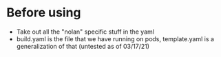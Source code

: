 # Before using

- Take out all the "nolan" specific stuff in the yaml
- build.yaml is the file that we have running on pods, template.yaml is a generalization of that (untested as of 03/17/21)
